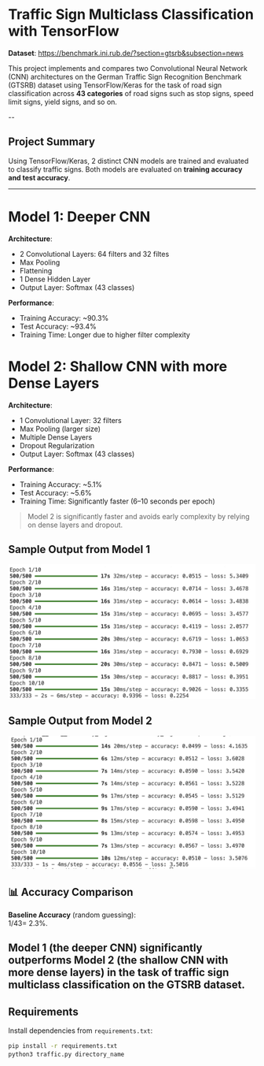 # Traffic Sign Multiclass Classification with TensorFlow

**Dataset**: https://benchmark.ini.rub.de/?section=gtsrb&subsection=news

This project implements and compares two Convolutional Neural Network (CNN) architectures on the German Traffic Sign Recognition Benchmark (GTSRB) dataset using TensorFlow/Keras for the task of road sign classification across **43 categories** of road signs such as stop signs, speed limit signs, yield signs, and so on.

--

## Project Summary

Using TensorFlow/Keras, 2 distinct CNN models are trained and evaluated to classify traffic signs. Both models are evaluated on **training accuracy and test accuracy**.

--- 
# Model 1: Deeper CNN

**Architecture**:
- 2 Convolutional Layers: 64 filters and 32 filtes
- Max Pooling
- Flattening
- 1 Dense Hidden Layer
- Output Layer: Softmax (43 classes)

**Performance**:
- Training Accuracy: ~90.3%
- Test Accuracy: ~93.4%
- Training Time: Longer due to higher filter complexity

# Model 2: Shallow CNN with more Dense Layers

**Architecture**:
- 1 Convolutional Layer: 32 filters
- Max Pooling (larger size)
- Multiple Dense Layers
- Dropout Regularization
- Output Layer: Softmax (43 classes)

**Performance**:
- Training Accuracy: ~5.1%
- Test Accuracy: ~5.6%
- Training Time: Significantly faster (6–10 seconds per epoch)

> Model 2 is significantly faster and avoids early complexity by relying on dense layers and dropout.


## Sample Output from Model 1
![alt text](image-2.png)
## Sample Output from Model 2
![Model 2](image.png)

## 📊 Accuracy Comparison

**Baseline Accuracy** (random guessing):  
1/43= 2.3%.

Model 1 (the deeper CNN) significantly outperforms Model 2 (the shallow CNN with more dense layers) in the task of traffic sign multiclass classification on the GTSRB dataset.
---

## Requirements

Install dependencies from `requirements.txt`:

```bash
pip install -r requirements.txt
python3 traffic.py directory_name
